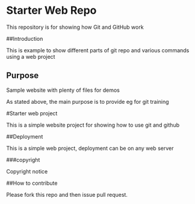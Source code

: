 # Starter Web Repo

This repository is for showing how Git and GitHub work

##Introduction

This is example to show different parts of git repo and various commands using a web project

## Purpose

Sample website with plenty of files for demos

As stated above, the main purpose is to provide eg for git training

#Starter web project

This is a simple website project for showing how to use git and github

##Deployment

This is a simple web project, deployment can be on any web server

###copyright

Copyright notice

##How to contribute

Please fork this repo and then issue pull request.

